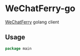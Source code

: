 # WeChatFerry-go

[WeChatFerry](https://github.com/lich0821/WeChatFerry) golang client

## Usage

```go
package main

```
